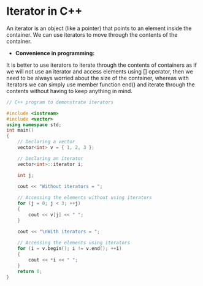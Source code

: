 # Iterator in C++

An iterator is an object (like a pointer) that points to an element inside the container. We can use iterators to move through the contents of the container.

* **Convenience in programming:**

It is better to use iterators to iterate through the contents of containers as if we will not use an iterator and access elements using [] operator, 
then we need to be always worried about the size of the container, whereas with iterators we can simply use member function end() and iterate through the contents without having to keep anything in mind. 

```cpp
// C++ program to demonstrate iterators

#include <iostream>
#include <vector>
using namespace std;
int main()
{
	// Declaring a vector
	vector<int> v = { 1, 2, 3 };

	// Declaring an iterator
	vector<int>::iterator i;

	int j;

	cout << "Without iterators = ";
	
	// Accessing the elements without using iterators
	for (j = 0; j < 3; ++j)
	{
		cout << v[j] << " ";
	}

	cout << "\nWith iterators = ";
	
	// Accessing the elements using iterators
	for (i = v.begin(); i != v.end(); ++i)
	{
		cout << *i << " ";
	}
	return 0;
}
```

